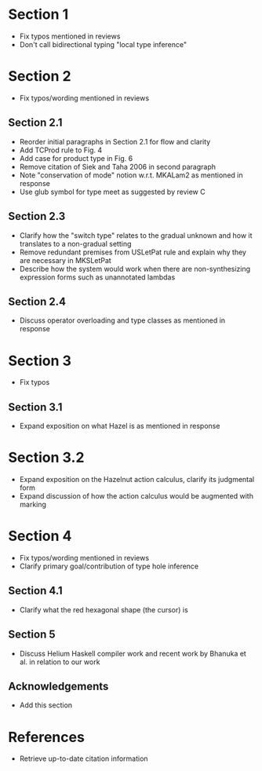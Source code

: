 # Section 1

- Fix typos mentioned in reviews
- Don't call bidirectional typing "local type inference"

# Section 2

- Fix typos/wording mentioned in reviews

## Section 2.1

- Reorder initial paragraphs in Section 2.1 for flow and clarity
- Add TCProd rule to Fig. 4
- Add case for product type in Fig. 6
- Remove citation of Siek and Taha 2006 in second paragraph
- Note "conservation of mode" notion w.r.t. MKALam2 as mentioned in response
- Use glub symbol for type meet as suggested by review C

## Section 2.3

- Clarify how the "switch type" relates to the gradual unknown and how it translates to
  a non-gradual setting
- Remove redundant premises from USLetPat rule and explain why they are necessary in MKSLetPat
- Describe how the system would work when there are non-synthesizing expression forms such as
  unannotated lambdas

## Section 2.4

- Discuss operator overloading and type classes as mentioned in response

# Section 3

- Fix typos

## Section 3.1

- Expand exposition on what Hazel is as mentioned in response

# Section 3.2

- Expand exposition on the Hazelnut action calculus, clarify its judgmental form
- Expand discussion of how the action calculus would be augmented with marking

# Section 4

- Fix typos/wording mentioned in reviews
- Clarify primary goal/contribution of type hole inference

## Section 4.1

- Clarify what the red hexagonal shape (the cursor) is

## Section 5

- Discuss Helium Haskell compiler work and recent work by Bhanuka et al. in relation to our work

## Acknowledgements

- Add this section

# References

- Retrieve up-to-date citation information
